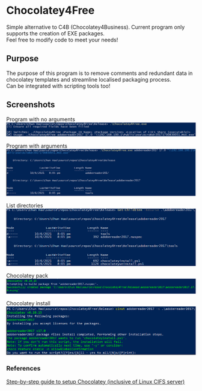 # Chocolatey4Free

Simple alternative to C4B (Chocolatey4Business). Current program only supports the creation of EXE packages.<br>
Feel free to modify code to meet your needs!<br>

## Purpose

The purpose of this program is to remove comments and redundant data in chocolatey templates and streamline localised packaging process.<br>
Can be integrated with scripting tools too!

## Screenshots

Program with no arguments<br>
![Program with no arguments](https://github.com/0x4F776C/Chocolatey4Free/blob/main/screenshots/noargs.PNG)

Program with arguments<br>
![Program with arguments](https://github.com/0x4F776C/Chocolatey4Free/blob/main/screenshots/withargs.PNG)

List directories<br>
![List directories](https://github.com/0x4F776C/Chocolatey4Free/blob/main/screenshots/directorylisting.PNG)

Chocolatey pack<br>
![Chocolatey pack](https://github.com/0x4F776C/Chocolatey4Free/blob/main/screenshots/packed.PNG)

Chocolatey install<br>
![Chocolatey install](https://github.com/0x4F776C/Chocolatey4Free/blob/main/screenshots/cinst.PNG)


### References

[Step-by-step guide to setup Chocolatey (inclusive of Linux CIFS server)](https://github.com/0x4F776C/Setup-Guides/blob/main/Chocolatey/Chocolatey-PackageCreation.md)
